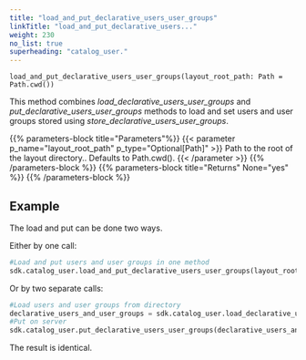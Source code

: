```yaml
---
title: "load_and_put_declarative_users_user_groups"
linkTitle: "load_and_put_declarative_users..."
weight: 230
no_list: true
superheading: "catalog_user."
---
```


<!-- TODO -->

``load_and_put_declarative_users_user_groups(layout_root_path: Path = Path.cwd())``

This method combines *load_declarative_users_user_groups* and *put_declarative_users_user_groups* methods to load and
set users and user groups stored using *store_declarative_users_user_groups*.

{{% parameters-block  title="Parameters"%}}
{{< parameter p_name="layout_root_path" p_type="Optional[Path]" >}}
Path to the root of the layout directory.. Defaults to Path.cwd().
{{< /parameter >}}
{{% /parameters-block %}}
{{% parameters-block title="Returns" None="yes" %}}
{{% /parameters-block %}}

## Example

The load and put can be done two ways.

Either by one call:

```python
#Load and put users and user groups in one method
sdk.catalog_user.load_and_put_declarative_users_user_groups(layout_root_path: Path = Path.cwd())
```
Or by two separate calls:

```python
#Load users and user groups from directory
declarative_users_and_user_groups = sdk.catalog_user.load_declarative_users_user_groups(layout_root_path: Path = Path.cwd())
#Put on server
sdk.catalog_user.put_declarative_users_user_groups(declarative_users_and_user_groups)
```

The result is identical.
